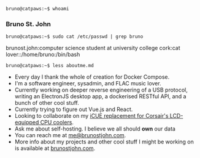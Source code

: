 `bruno@catpaws:~$ whoami`
### Bruno St. John
`bruno@catpaws:~$ sudo cat /etc/passwd | grep bruno`

brunost.john:computer science student at university college cork:cat lover::/home/bruno:/bin/bash

`bruno@catpaws:~$ less aboutme.md`

- Every day I thank the whole of creation for Docker Compose.
- I'm a software engineer, sysadmin, and FLAC music lover.
- Currently working on deeper reverse engineering of a USB protocol, writing an ElectronJS desktop app, a dockerised RESTful API, and a bunch of other cool stuff.
- Currently trying to figure out Vue.js and React.
- Looking to collaborate on my [iCUE replacement for Corsair's LCD-equipped CPU coolers](https://github.com/brunostjohn/zefirs-flashy-cooler).
- Ask me about self-hosting. I believe we all should **own** our data
- You can reach me at [me@brunostjohn.com](me@brunostjohn.com).
- More info about my projects and other cool stuff I might be working on is available at [brunostjohn.com](brunostjohn.com).
<!--
**brunostjohn/brunostjohn** is a ✨ _special_ ✨ repository because its `README.md` (this file) appears on your GitHub profile.

Here are some ideas to get you started:

- 🔭 I’m currently working on ...
- 🌱 I’m currently learning ...
- 👯 I’m looking to collaborate on ...
- 🤔 I’m looking for help with ...
- 💬 Ask me about ...
- 📫 How to reach me: ...
- 😄 Pronouns: ...
- ⚡ Fun fact: ...
-->
